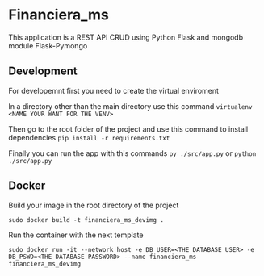 # Financiera_ms

This application is a REST API CRUD using Python Flask and mongodb module Flask-Pymongo

## Development

For developemnt first you need to create the virtual enviroment

In a directory other than the main directory use this command `virtualenv <NAME YOUR WANT FOR THE VENV>` 

Then go to the root folder of the project and use this command  to install dependencies `pip install -r requirements.txt`

Finally you can run the app with this commands `py ./src/app.py` or `python ./src/app.py`

## Docker
Build your image in the root directory of the project
	
	sudo docker build -t financiera_ms_devimg .

Run the container with the next template

	sudo docker run -it --network host -e DB_USER=<THE DATABASE USER> -e DB_PSWD=<THE DATABASE PASSWORD> --name financiera_ms financiera_ms_devimg



